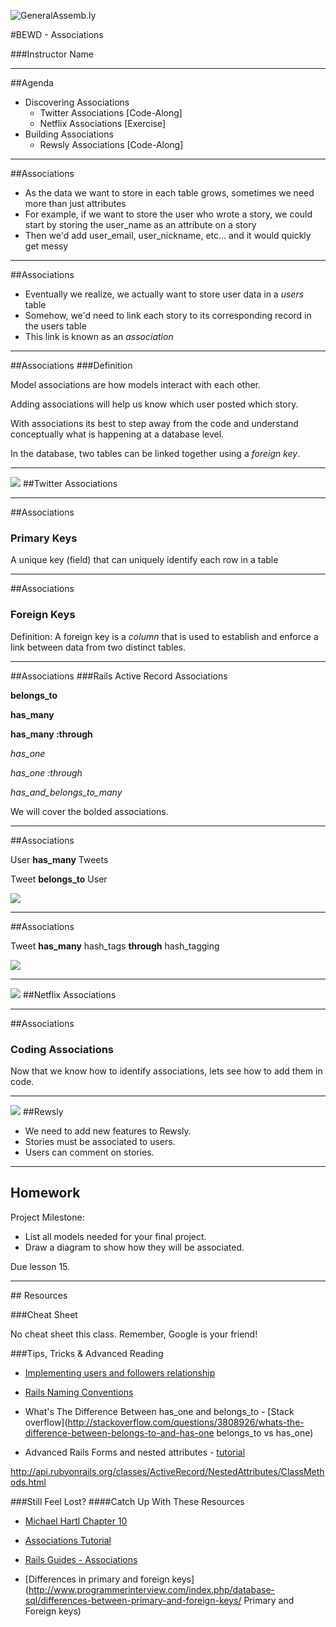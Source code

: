 ![GeneralAssemb.ly](https://github.com/generalassembly/ga-ruby-on-rails-for-devs/raw/master/images/ga.png "GeneralAssemb.ly")

#BEWD - Associations

###Instructor Name

---


##Agenda

*	Discovering Associations
	*	Twitter Associations [Code-Along]
	*	Netflix Associations [Exercise]
*	Building Associations
	*	Rewsly Associations [Code-Along]

---

##Associations

* As the data we want to store in each table grows, sometimes we need more than just attributes
* For example, if we want to store the user who wrote a story, we could start by storing the user_name as an attribute on a story
* Then we'd add user_email, user_nickname, etc… and it would quickly get messy

---


##Associations

* Eventually we realize, we actually want to store user data in a _users_ table
* Somehow, we'd need to link each story to its corresponding record in the users table
* This link is known as an _association_

---


##Associations
###Definition

Model associations are how models interact with each other. 

Adding associations will help us know which user posted which story. 

With associations its best to step away from the code and understand conceptually what is happening at a database level.

In the database, two tables can be linked together using a _foreign key_.

---

<img id ='icon' src="../../assets/ICL_icons/Code_along_icon_md.png">
##Twitter Associations


---

##Associations
### Primary Keys

A unique key (field) that can uniquely identify each row in a table


---

##Associations
### Foreign Keys

Definition: A foreign key is a _column_ that is used to establish and enforce a link between data from two distinct tables.

---


##Associations
###Rails Active Record Associations

__belongs_to__

__has_many__

__has_many :through__

_has_one_

_has_one :through_

_has_and_belongs_to_many_


We will cover the bolded associations.

---

##Associations

User __has_many__ Tweets 

Tweet __belongs_to__ User

![](../../assets/rails/has_many_belongs_to.png)

---


##Associations

Tweet __has_many__ hash_tags __through__ hash_tagging 


![](../../assets/rails/has_many_through.png)


---

<img id ='icon' src="../../assets/ICL_icons/Exercise_icon_md.png">
##Netflix Associations

---

##Associations
### Coding Associations

Now that we know how to identify associations, lets see how to add them in code.


---


<img id ='icon' src="../../assets/ICL_icons/Code_along_icon_md.png">
##Rewsly

*	We need to add new features to Rewsly.
*	Stories must be associated to users.
*	Users can comment on stories.

---


## Homework

Project Milestone: 

*	List all models needed for your final project. 
*	Draw a diagram to show how they will be associated.

Due lesson 15.

---

<div id="resources">
## Resources

###Cheat Sheet

No cheat sheet this class. Remember, Google is your friend!


###Tips, Tricks & Advanced Reading

*	[Implementing users and followers relationship](http://blog.teamtreehouse.com/what-is-a-has_many-through-association-in-ruby-on-rails-treehouse-quick-tip) 

*	[Rails Naming Conventions](http://itsignals.cascadia.com.au/?p=7)

*	What's The Difference Between has_one and belongs_to - [Stack overflow](http://stackoverflow.com/questions/3808926/whats-the-difference-between-belongs-to-and-has-one belongs_to vs has_one)

*	Advanced Rails Forms and nested attributes - [tutorial](http://rubysource.com/complex-rails-forms-with-nested-attributes/)

http://api.rubyonrails.org/classes/ActiveRecord/NestedAttributes/ClassMethods.html




###Still Feel Lost? 
####Catch Up With These Resources

*	[Michael Hartl Chapter 10](http://ruby.railstutorial.org/chapters/user-microposts#top)


*	[Associations Tutorial](http://net.tutsplus.com/tutorials/ruby/active-record-the-rails-database-bridge/) 


*	[Rails Guides - Associations](http://guides.rubyonrails.org/association_basics.html)


*	[Differences in primary and foreign keys](http://www.programmerinterview.com/index.php/database-sql/differences-between-primary-and-foreign-keys/ Primary and Foreign keys)
